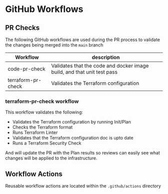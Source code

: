 # GitHub Workflows


## PR Checks

The following GitHub workflows are used during the PR process to validate the changes being merged into the `main` branch

| Workflow           | description                                                             |
| ------------------ | ----------------------------------------------------------------------- |
| code-pr-check      | Validates that the code and docker image build, and that unit test pass |
| terraform-pr-check | Validates the Terraform configuration                                   |

### terraform-pr-check workflow

This workflow validates the following:

* Validates the Terraform configuration by running Init/Plan
* Checks the Terraform format 
* Runs Terraform Linter
* Validates that the Terraform configuration doc is upto date
* Runs a Terraform Security Check

And will update the PR with the Plan results so reviews can easily see what changes will be applied to the infrastructure.

## Workflow Actions

Reusable workflow actions are located within the `.github/actions` directory